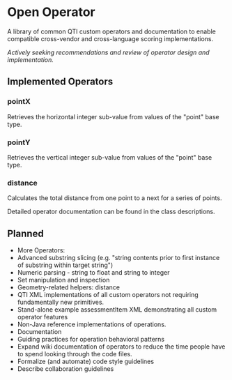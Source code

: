 # Open Operator #


A library of common QTI custom operators and documentation to enable compatible cross-vendor and cross-language scoring implementations.

*Actively seeking recommendations and review of operator design and implementation.*   

## Implemented Operators ##

### pointX ###
Retrieves the horizontal integer sub-value from values of the "point" base type.

### pointY ###
Retrieves the vertical integer sub-value from values of the "point" base type.

### distance ###
Calculates the total distance from one point to a next for a series of points.

Detailed operator documentation can be found in the class descriptions.

## Planned ##
* More Operators:  
 * Advanced substring slicing (e.g. "string contents prior to first instance of substring within target string")
 * Numeric parsing - string to float and string to integer
 * Set manipulation and inspection
 * Geometry-related helpers: distance 
* QTI XML implementations of all custom operators not requiring fundamentally new primitives.
* Stand-alone example assessmentItem XML demonstrating all custom operator features 
* Non-Java reference implementations of operations.
* Documentation
 * Guiding practices for operation behavioral patterns
 * Expand wiki documentation of operators to reduce the time people have to spend looking through the code files.
 * Formalize (and automate) code style guidelines
 * Describe collaboration guidelines 